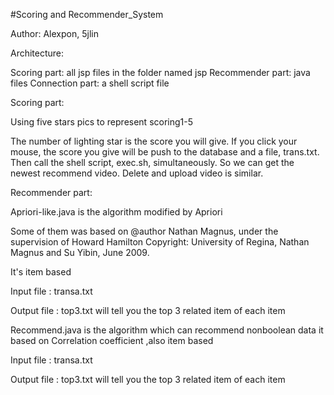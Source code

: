 #Scoring and Recommender_System

Author: Alexpon, 5jlin


Architecture:

Scoring part: all jsp files in the folder named jsp
Recommender part: java files
Connection part: a shell script file


Scoring part:

Using five stars pics to represent scoring1-5

The number of lighting star is the score you will give. If you click your mouse, the 	score you give will be push to the database and a file, trans.txt. Then call the shell 	script, exec.sh, simultaneously. So we can get the newest recommend video. 		Delete and upload video is similar.

Recommender part:

Apriori-like.java is the algorithm modified by Apriori

Some of them was based on @author Nathan Magnus, under the supervision of 		Howard Hamilton Copyright: University of Regina, Nathan Magnus and Su Yibin, 	June 2009.

It's item based

Input file : transa.txt

Output file : top3.txt will tell you the top 3 related item of each item

Recommend.java is the algorithm which can recommend nonboolean data
it based on Correlation coefficient ,also item based

Input file : transa.txt

Output file : top3.txt will tell you the top 3 related item of each item
